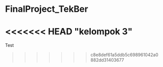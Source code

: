 # FinalProject_TekBer
<<<<<<< HEAD
"kelompok 3"
=======
Test
>>>>>>> c8e8def61a5ddb5c698961042a0882dd31403677

